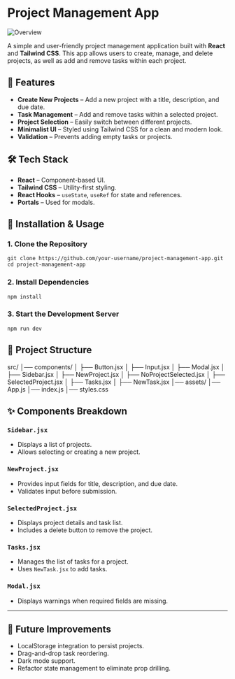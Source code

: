 # Project Management App

![Overview](./src/assets/overview.gif)

A simple and user-friendly project management application built with **React** and **Tailwind CSS**. This app allows users to create, manage, and delete projects, as well as add and remove tasks within each project.

## 📌 Features

- **Create New Projects** – Add a new project with a title, description, and due date.
- **Task Management** – Add and remove tasks within a selected project.
- **Project Selection** – Easily switch between different projects.
- **Minimalist UI** – Styled using Tailwind CSS for a clean and modern look.
- **Validation** – Prevents adding empty tasks or projects.

## 🛠️ Tech Stack

- **React** – Component-based UI.
- **Tailwind CSS** – Utility-first styling.
- **React Hooks** – `useState`, `useRef` for state and references.
- **Portals** – Used for modals.

## 🚀 Installation & Usage

### 1. Clone the Repository

```
git clone https://github.com/your-username/project-management-app.git
cd project-management-app
```

### 2. Install Dependencies

```
npm install
```

### 3. Start the Development Server

```
npm run dev
```

## 📂 Project Structure

src/
│── components/
│ ├── Button.jsx
│ ├── Input.jsx
│ ├── Modal.jsx
│ ├── Sidebar.jsx
│ ├── NewProject.jsx
│ ├── NoProjectSelected.jsx
│ ├── SelectedProject.jsx
│ ├── Tasks.jsx
│ ├── NewTask.jsx
│── assets/
│── App.js
│── index.js
│── styles.css

## ✨ Components Breakdown

### `Sidebar.jsx`

- Displays a list of projects.
- Allows selecting or creating a new project.

### `NewProject.jsx`

- Provides input fields for title, description, and due date.
- Validates input before submission.

### `SelectedProject.jsx`

- Displays project details and task list.
- Includes a delete button to remove the project.

### `Tasks.jsx`

- Manages the list of tasks for a project.
- Uses `NewTask.jsx` to add tasks.

### `Modal.jsx`

- Displays warnings when required fields are missing.

---

## 🔧 Future Improvements

- LocalStorage integration to persist projects.
- Drag-and-drop task reordering.
- Dark mode support.
- Refactor state management to eliminate prop drilling.
